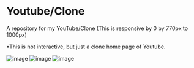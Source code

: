 # Youtube/Clone 

  A repository for my YouTube/Clone
 (This is responsive by  0 by 770px to 1000px)
  
  •This is not interactive, but just a clone home page of Youtube.
  
 ![image](https://github.com/obstaclenewBuffered/Youtube-Clone/assets/114133634/337e7f65-9cd4-4a13-beb9-bb2c90196cf2)
![image](https://github.com/obstaclenewBuffered/Youtube-Clone/assets/114133634/a7285371-1682-407c-8cbc-2c7d1f964ea5)
![image](https://github.com/obstaclenewBuffered/Youtube-Clone/assets/114133634/131000c0-9bca-4608-bbf5-4e42fad684d2)


